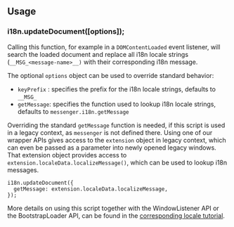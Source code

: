 ## Usage

### i18n.updateDocument([options]);

Calling this function, for example in a `DOMContentLoaded` event listener, will search the loaded document and replace all i18n locale strings (`__MSG_<message-name>__)` with their corresponding i18n message.

The optional `options` object can be used to override standard behavior:
* `keyPrefix` : specifies the prefix for the i18n locale strings, defaults to `__MSG_`
* `getMessage`: specifies the function used to lookup i18n locale strings, defaults to `messenger.i18n.getMessage`

Overriding the standard `getMessage` function is needed, if this script is used in a legacy context, as `messenger` is not defined there. Using one of our wrapper APIs gives access to the `extension` object in legacy context, which can even be passed as a parameter into newly opened legacy windows. That extension object provides access to `extension.localeData.localizeMessage()`, which can be used to lookup i18n messages.

```
i18n.updateDocument({
  getMessage: extension.localeData.localizeMessage,
});
```

More details on using this script together with the WindowListener API or the BootstrapLoader API, can be found in the [corresponding locale tutorial](https://github.com/thundernest/addon-developer-support/wiki/Tutorial:-Switch-to-the-WebExtension-i18n-locale-system).
